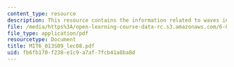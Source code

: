 ```yaml
---
content_type: resource
description: This resource contains the information related to waves in media.
file: /media/https%3A/open-learning-course-data-rc.s3.amazonaws.com/6-013-electromagnetics-and-applications-spring-2009/fb6fb170f238e1c9a7af7fcb41a8ba8d_MIT6_013S09_lec08.pdf
file_type: application/pdf
resourcetype: Document
title: MIT6_013S09_lec08.pdf
uid: fb6fb170-f238-e1c9-a7af-7fcb41a8ba8d
---
```

